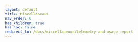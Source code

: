 ```yaml
---
layout: default
title: Miscellaneous
nav_order: 6
has_children: true
has_toc: false
redirect_to: /docs/miscellaneous/telemetry-and-usage-report
---
```

